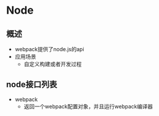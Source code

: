 # Node
## 概述
- webpack提供了node.js的api
- 应用场景
	- 自定义构建或者开发过程

## node接口列表
- webpack
	- 返回一个webpack配置对象，并且运行webpack编译器